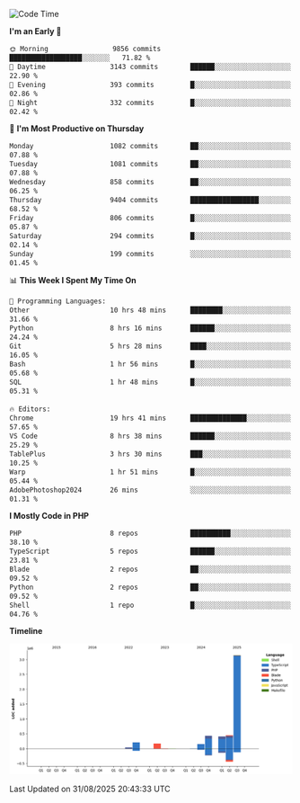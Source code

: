 <!--START_SECTION:waka-->
![Code Time](http://img.shields.io/badge/Code%20Time-4%2C085%20hrs%2025%20mins-blue)

**I'm an Early 🐤** 

```text
🌞 Morning                9856 commits        ██████████████████░░░░░░░   71.82 % 
🌆 Daytime                3143 commits        ██████░░░░░░░░░░░░░░░░░░░   22.90 % 
🌃 Evening                393 commits         █░░░░░░░░░░░░░░░░░░░░░░░░   02.86 % 
🌙 Night                  332 commits         █░░░░░░░░░░░░░░░░░░░░░░░░   02.42 % 
```
📅 **I'm Most Productive on Thursday** 

```text
Monday                   1082 commits        ██░░░░░░░░░░░░░░░░░░░░░░░   07.88 % 
Tuesday                  1081 commits        ██░░░░░░░░░░░░░░░░░░░░░░░   07.88 % 
Wednesday                858 commits         ██░░░░░░░░░░░░░░░░░░░░░░░   06.25 % 
Thursday                 9404 commits        █████████████████░░░░░░░░   68.52 % 
Friday                   806 commits         █░░░░░░░░░░░░░░░░░░░░░░░░   05.87 % 
Saturday                 294 commits         █░░░░░░░░░░░░░░░░░░░░░░░░   02.14 % 
Sunday                   199 commits         ░░░░░░░░░░░░░░░░░░░░░░░░░   01.45 % 
```


📊 **This Week I Spent My Time On** 

```text
💬 Programming Languages: 
Other                    10 hrs 48 mins      ████████░░░░░░░░░░░░░░░░░   31.66 % 
Python                   8 hrs 16 mins       ██████░░░░░░░░░░░░░░░░░░░   24.24 % 
Git                      5 hrs 28 mins       ████░░░░░░░░░░░░░░░░░░░░░   16.05 % 
Bash                     1 hr 56 mins        █░░░░░░░░░░░░░░░░░░░░░░░░   05.68 % 
SQL                      1 hr 48 mins        █░░░░░░░░░░░░░░░░░░░░░░░░   05.31 % 

🔥 Editors: 
Chrome                   19 hrs 41 mins      ██████████████░░░░░░░░░░░   57.65 % 
VS Code                  8 hrs 38 mins       ██████░░░░░░░░░░░░░░░░░░░   25.29 % 
TablePlus                3 hrs 30 mins       ███░░░░░░░░░░░░░░░░░░░░░░   10.25 % 
Warp                     1 hr 51 mins        █░░░░░░░░░░░░░░░░░░░░░░░░   05.44 % 
AdobePhotoshop2024       26 mins             ░░░░░░░░░░░░░░░░░░░░░░░░░   01.31 % 
```

**I Mostly Code in PHP** 

```text
PHP                      8 repos             ██████████░░░░░░░░░░░░░░░   38.10 % 
TypeScript               5 repos             ██████░░░░░░░░░░░░░░░░░░░   23.81 % 
Blade                    2 repos             ██░░░░░░░░░░░░░░░░░░░░░░░   09.52 % 
Python                   2 repos             ██░░░░░░░░░░░░░░░░░░░░░░░   09.52 % 
Shell                    1 repo              █░░░░░░░░░░░░░░░░░░░░░░░░   04.76 % 
```



**Timeline**

![Lines of Code chart](https://raw.githubusercontent.com/abrahamgreyson/abrahamgreyson/main/assets/bar_graph.png)


 Last Updated on 31/08/2025 20:43:33 UTC
<!--END_SECTION:waka-->
